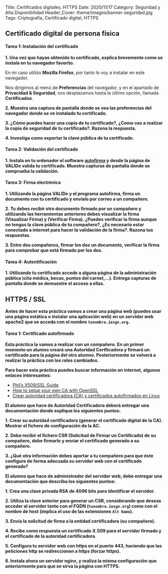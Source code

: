 Title: Certificados digitales. HTTPS
Date: 2020/11/17
Category: Seguridad y Alta Disponibilidad
Header_Cover: theme/images/banner-seguridad.jpg
Tags: Criptografía, Certificado digital, HTTPS

## Certificado digital de persona física

#### Tarea 1: Instalación del certificado

**1. Una vez que hayas obtenido tu certificado, explica brevemente como se instala en tu navegador favorito.**

En mi caso utilizo **Mozilla Firefox**, por tanto lo voy a instalar en este navegador.

Nos dirigimos al menú de **Preferencias** del navegador, y en el apartado de **Privacidad & Seguridad**, nos desplazamos hasta la último opción, llamada **Certificados**.

**2. Muestra una captura de pantalla donde se vea las preferencias del navegador donde se ve instalado tu certificado.**



**3. ¿Cómo puedes hacer una copia de tu certificado?, ¿Como vas a realizar la copia de seguridad de tu certificado?. Razona la respuesta.**



**4. Investiga como exportar la clave pública de tu certificado.**




#### Tarea 2: Validación del certificado

**1. Instala en tu ordenador el software [autofirma](https://firmaelectronica.gob.es/Home/Descargas.html) y desde la página de VALIDe valida tu certificado. Muestra capturas de pantalla donde se comprueba la validación.**

#### Tarea 3: Firma electrónica

**1. Utilizando la página VALIDe y el programa autofirma, firma un documento con tu certificado y envíalo por correo a un compañero.**



**2. Tu debes recibir otro documento firmado por un compañero y utilizando las herramientas anteriores debes visualizar la firma (Visualizar Firma) y (Verificar Firma). ¿Puedes verificar la firma aunque no tengas la clave pública de tu compañero?, ¿Es necesario estar conectado a internet para hacer la validación de la firma?. Razona tus respuestas.**



**3. Entre dos compañeros, firmar los dos un documento, verificar la firma para comprobar que está firmado por los dos.**




#### Tarea 4: Autentificación

**1. Utilizando tu certificado accede a alguna página de la administración pública )cita médica, becas, puntos del carnet,…). Entrega capturas de pantalla donde se demuestre el acceso a ellas.**




## HTTPS / SSL

**Antes de hacer esta práctica vamos a crear una página web (puedes usar una página estática o instalar una aplicación web) en un servidor web apache2 que se acceda con el nombre `tunombre.iesgn.org`.**

#### Tarea 1: Certificado autofirmado

**Esta práctica la vamos a realizar con un compañero. En un primer momento un alumno creará una Autoridad Certficadora y firmará un certificado para la página del otro alumno. Posteriormente se volverá a realizar la práctica con los roles cambiados.**

**Para hacer esta práctica puedes buscar información en internet, algunos enlaces interesantes:**

- [Phil’s X509/SSL Guide](https://www.phildev.net/ssl/)
- [How to setup your own CA with OpenSSL](https://gist.github.com/Soarez/9688998)
- [Crear autoridad certificadora (CA) y certificados autofirmados en Linux](https://blog.guillen.io/2018/09/29/crear-autoridad-certificadora-ca-y-certificados-autofirmados-en-linux/)

**El alumno que hace de Autoridad Certificadora deberá entregar una documentación donde explique los siguientes puntos:**

**1. Crear su autoridad certificadora (generar el certificado digital de la CA). Mostrar el fichero de configuración de la AC.**



**2. Debe recibir el fichero CSR (Solicitud de Firmar un Certificado) de su compañero, debe firmarlo y enviar el certificado generado a su compañero.**



**3. ¿Qué otra información debes aportar a tu compañero para que éste configure de forma adecuada su servidor web con el certificado generado?**




**El alumno que hace de administrador del servidor web, debe entregar una documentación que describa los siguientes puntos:**

**1. Crea una clave privada RSA de 4096 bits para identificar el servidor.**



**2. Utiliza la clave anterior para generar un CSR, considerando que deseas acceder al servidor tanto con el FQDN (`tunombre.iesgn.org`) como con el nombre de host (implica el uso de las extensiones `Alt Name`).**



**3. Envía la solicitud de firma a la entidad certificadora (su compañero).**



**4. Recibe como respuesta un certificado X.509 para el servidor firmado y el certificado de la autoridad certificadora.**



**5. Configura tu servidor web con https en el puerto 443, haciendo que las peticiones http se redireccionen a https (forzar https).**



**6. Instala ahora un servidor nginx, y realiza la misma configuración que anteriormente para que se sirva la página con HTTPS.**

